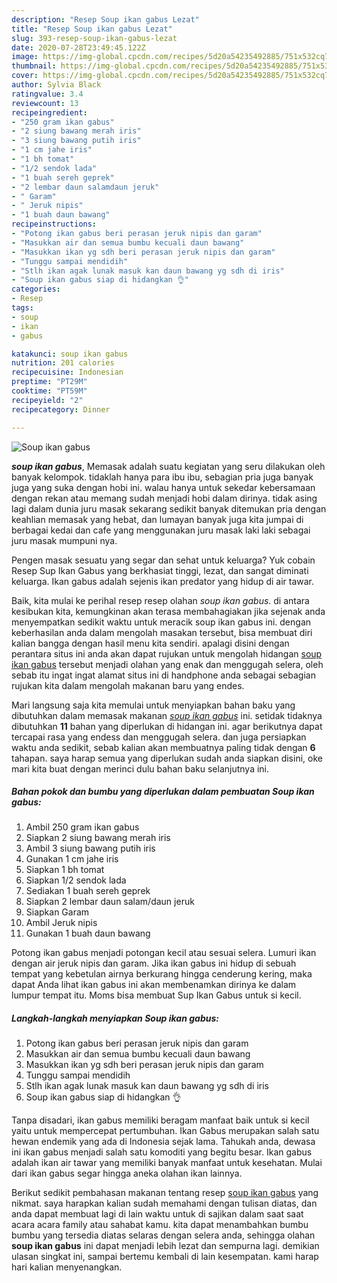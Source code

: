 ```yaml
---
description: "Resep Soup ikan gabus Lezat"
title: "Resep Soup ikan gabus Lezat"
slug: 393-resep-soup-ikan-gabus-lezat
date: 2020-07-28T23:49:45.122Z
image: https://img-global.cpcdn.com/recipes/5d20a54235492885/751x532cq70/soup-ikan-gabus-foto-resep-utama.jpg
thumbnail: https://img-global.cpcdn.com/recipes/5d20a54235492885/751x532cq70/soup-ikan-gabus-foto-resep-utama.jpg
cover: https://img-global.cpcdn.com/recipes/5d20a54235492885/751x532cq70/soup-ikan-gabus-foto-resep-utama.jpg
author: Sylvia Black
ratingvalue: 3.4
reviewcount: 13
recipeingredient:
- "250 gram ikan gabus"
- "2 siung bawang merah iris"
- "3 siung bawang putih iris"
- "1 cm jahe iris"
- "1 bh tomat"
- "1/2 sendok lada"
- "1 buah sereh geprek"
- "2 lembar daun salamdaun jeruk"
- " Garam"
- " Jeruk nipis"
- "1 buah daun bawang"
recipeinstructions:
- "Potong ikan gabus beri perasan jeruk nipis dan garam"
- "Masukkan air dan semua bumbu kecuali daun bawang"
- "Masukkan ikan yg sdh beri perasan jeruk nipis dan garam"
- "Tunggu sampai mendidih"
- "Stlh ikan agak lunak masuk kan daun bawang yg sdh di iris"
- "Soup ikan gabus siap di hidangkan 👌"
categories:
- Resep
tags:
- soup
- ikan
- gabus

katakunci: soup ikan gabus 
nutrition: 201 calories
recipecuisine: Indonesian
preptime: "PT29M"
cooktime: "PT59M"
recipeyield: "2"
recipecategory: Dinner

---
```



![Soup ikan gabus](https://img-global.cpcdn.com/recipes/5d20a54235492885/751x532cq70/soup-ikan-gabus-foto-resep-utama.jpg)

<b><i>soup ikan gabus</i></b>, Memasak adalah suatu kegiatan yang seru dilakukan oleh banyak kelompok. tidaklah hanya para ibu ibu, sebagian pria juga banyak juga yang suka dengan hobi ini. walau hanya untuk sekedar kebersamaan dengan rekan atau memang sudah menjadi hobi dalam dirinya. tidak asing lagi dalam dunia juru masak sekarang sedikit banyak ditemukan pria dengan keahlian memasak yang hebat, dan lumayan banyak juga kita jumpai di berbagai kedai dan cafe yang menggunakan juru masak laki laki sebagai juru masak mumpuni nya.

Pengen masak sesuatu yang segar dan sehat untuk keluarga? Yuk cobain Resep Sup Ikan Gabus yang berkhasiat tinggi, lezat, dan sangat diminati keluarga. Ikan gabus adalah sejenis ikan predator yang hidup di air tawar.

Baik, kita mulai ke perihal resep resep olahan <i>soup ikan gabus</i>. di antara kesibukan kita, kemungkinan akan terasa membahagiakan jika sejenak anda menyempatkan sedikit waktu untuk meracik soup ikan gabus ini. dengan keberhasilan anda dalam mengolah masakan tersebut, bisa membuat diri kalian bangga dengan hasil menu kita sendiri. apalagi disini dengan perantara situs ini anda akan dapat rujukan untuk mengolah hidangan <u>soup ikan gabus</u> tersebut menjadi olahan yang enak dan menggugah selera, oleh sebab itu ingat ingat alamat situs ini di handphone anda sebagai sebagian rujukan kita dalam mengolah makanan baru yang endes.


Mari langsung saja kita memulai untuk menyiapkan bahan baku yang dibutuhkan dalam memasak makanan <u><i>soup ikan gabus</i></u> ini. setidak tidaknya dibutuhkan <b>11</b> bahan yang diperlukan di hidangan ini. agar berikutnya dapat tercapai rasa yang endess dan menggugah selera. dan juga persiapkan waktu anda sedikit, sebab kalian akan membuatnya paling tidak dengan <b>6</b> tahapan. saya harap semua yang diperlukan sudah anda siapkan disini, oke mari kita buat dengan merinci dulu bahan baku selanjutnya ini.

<!--inarticleads1-->

##### Bahan pokok dan bumbu yang diperlukan dalam pembuatan Soup ikan gabus:

1. Ambil 250 gram ikan gabus
1. Siapkan 2 siung bawang merah iris
1. Ambil 3 siung bawang putih iris
1. Gunakan 1 cm jahe iris
1. Siapkan 1 bh tomat
1. Siapkan 1/2 sendok lada
1. Sediakan 1 buah sereh geprek
1. Siapkan 2 lembar daun salam/daun jeruk
1. Siapkan  Garam
1. Ambil  Jeruk nipis
1. Gunakan 1 buah daun bawang


Potong ikan gabus menjadi potongan kecil atau sesuai selera. Lumuri ikan dengan air jeruk nipis dan garam. Jika ikan gabus ini hidup di sebuah tempat yang kebetulan airnya berkurang hingga cenderung kering, maka dapat Anda lihat ikan gabus ini akan membenamkan dirinya ke dalam lumpur tempat itu. Moms bisa membuat Sup Ikan Gabus untuk si kecil. 

<!--inarticleads2-->

##### Langkah-langkah menyiapkan Soup ikan gabus:

1. Potong ikan gabus beri perasan jeruk nipis dan garam
1. Masukkan air dan semua bumbu kecuali daun bawang
1. Masukkan ikan yg sdh beri perasan jeruk nipis dan garam
1. Tunggu sampai mendidih
1. Stlh ikan agak lunak masuk kan daun bawang yg sdh di iris
1. Soup ikan gabus siap di hidangkan 👌


Tanpa disadari, ikan gabus memiliki beragam manfaat baik untuk si kecil yaitu untuk mempercepat pertumbuhan. Ikan Gabus merupakan salah satu hewan endemik yang ada di Indonesia sejak lama. Tahukah anda, dewasa ini ikan gabus menjadi salah satu komoditi yang begitu besar. Ikan gabus adalah ikan air tawar yang memiliki banyak manfaat untuk kesehatan. Mulai dari ikan gabus segar hingga aneka olahan ikan lainnya. 

Berikut sedikit pembahasan makanan tentang resep <u>soup ikan gabus</u> yang nikmat. saya harapkan kalian sudah memahami dengan tulisan diatas, dan anda dapat membuat lagi di lain waktu untuk di sajikan dalam saat saat acara acara family atau sahabat kamu. kita dapat menambahkan bumbu bumbu yang tersedia diatas selaras dengan selera anda, sehingga olahan <b>soup ikan gabus</b> ini dapat menjadi lebih lezat dan sempurna lagi. demikian ulasan singkat ini, sampai bertemu kembali di lain kesempatan. kami harap hari kalian menyenangkan.
